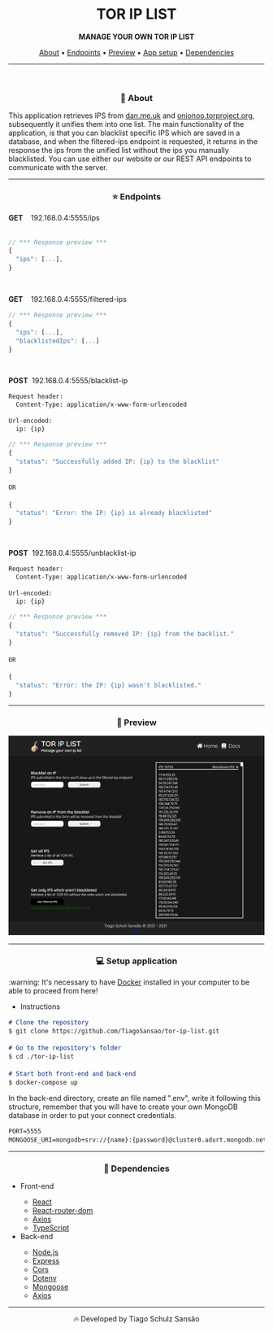 <header>
  <h1 align="center"> TOR IP LIST </h1>
  <p align="center"> 
    <strong> MANAGE YOUR OWN TOR IP LIST</strong> 
  </p>
  <p align="center"> 
    <a href="#about">About</a> •
    <a href="#endpoints">Endpoints</a> •
    <a href="#preview">Preview</a> •
    <a href="#setup">App setup</a> •
    <a href="#dependencies">Dependencies</a> 
  </p>
  <hr/>
</header>
<main>

  <div id="about">
    <h3 align="center">💁 About</h3>
    <p>This application retrieves IPS from <a href="https://www.dan.me.uk/tornodes" target="_blank">dan.me.uk</a> and <a href="https://onionoo.torproject.org/summary?limit=5000" target="_blank">onionoo.torproject.org</a>, subsequently it unifies them into one list. The main functionality of the application, is that you can blacklist specific   IPS which are saved in a database, and when the filtered-ips endpoint is requested, it returns in the response the ips from the unified list without the ips you manually blacklisted. You can use either our website or our REST API endpoints to communicate with the server.</p>
  </div>



  <hr/>

  <div id="endpoints">
    <h3 align="center">⭐ Endpoints</h3>
<b>GET</b>&nbsp;&nbsp;&nbsp;&nbsp;192.168.0.4:5555/ips <br/>
<br />

```javascript
// *** Response preview ***
{
  "ips": [...],
}
```
<br />

<b>GET</b>&nbsp;&nbsp;&nbsp;&nbsp;192.168.0.4:5555/filtered-ips <br />
```javascript
// *** Response preview ***
{
  "ips": [...],
  "blacklistedIps": [...]
}
```
<br />

<b>POST</b>&nbsp; 192.168.0.4:5555/blacklist-ip <br />

```
Request header:
  Content-Type: application/x-www-form-urlencoded

Url-encoded:
  ip: {ip}
```
```javascript
// *** Response preview ***
{
  "status": "Successfully added IP: {ip} to the blacklist"
}

OR

{
  "status": "Error: the IP: {ip} is already blacklisted"
}
```
<br />

<b>POST</b>&nbsp; 192.168.0.4:5555/unblacklist-ip

```
Request header:
  Content-Type: application/x-www-form-urlencoded

Url-encoded:
  ip: {ip}
```
```javascript
// *** Response preview ***
{
  "status": "Successfully removed IP: {ip} from the backlist."
}

OR

{
  "status": "Error: the IP: {ip} wasn't blacklisted."
}
```

  </div>

  <hr/>

  <div align="center" id="preview">
    <h3 align="center">👀 Preview</h3>
    <img src="./front-end/src/assets/01.png" alt="Application preview">
  </div>

  <hr/>

  <div id="setup">
    <h3 align="center">💻 Setup application</h3>
    <p> :warning: It's necessary to have <a href="https://www.docker.com/" target="_blank">Docker</a> installed in your computer to be able to proceed from here! </p>
<ul><li>Instructions</li></ul>

```markdown
# Clone the repository
$ git clone https://github.com/TiagoSansao/tor-ip-list.git

# Go to the repository's folder
$ cd ./tor-ip-list

# Start both front-end and back-end 
$ docker-compose up
```

  <p>In the back-end directory, create an file named ".env", write it following this structure, remember that you will have to create your own MongoDB database in order to put your connect credentials.</p>

```markdown
PORT=5555
MONGOOSE_URI=mongodb+srv://{name}:{password}@cluster0.adurt.mongodb.net/devforum?retryWrites=true&w=majority
```

  </div>

  <hr/>

  <div id="Dependencies">
    <h3 align="center">🚀 Dependencies</h3>
    <ul>
      <li>Front-end</li>
        <ul>
          <li><a href="https://reactjs.org/">React</a></li>
          <li><a href='https://reactrouter.com/web/guides/quick-start'>React-router-dom</a></li>
          <li><a href='https://github.com/axios/axios'>Axios</a></li>
          <li><a href='https://www.typescriptlang.org/'>TypeScript</a></li>
        </ul>
      <li>Back-end</li>
      <ul>
        <li><a href='https://nodejs.org/en/'>Node.js</a></li>
        <li><a href='https://expressjs.com/'>Express</a></li>
        <li><a href='https://www.npmjs.com/package/cors'>Cors</a></li>
        <li><a href='https://www.npmjs.com/package/dotenv'>Dotenv</a></li>
        <li><a href='https://mongoosejs.com/'>Mongoose</a></li>
        <li><a href='https://github.com/axios/axios'>Axios</a></li>
      </ul>
    </ul>
  </div>

  <hr/>

  <p align="center"> 🔥 Developed by Tiago Schulz Sansão  

</main>
